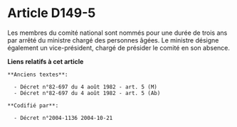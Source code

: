 # Article D149-5

Les membres du comité national sont nommés pour une durée de trois ans par arrêté du ministre chargé des personnes âgées. Le
ministre désigne également un vice-président, chargé de présider le comité en son absence.

**Liens relatifs à cet article**

	**Anciens textes**:

	  - Décret n°82-697 du 4 août 1982 - art. 5 (M)
	  - Décret n°82-697 du 4 août 1982 - art. 5 (Ab)

	**Codifié par**:

	  - Décret n°2004-1136 2004-10-21
